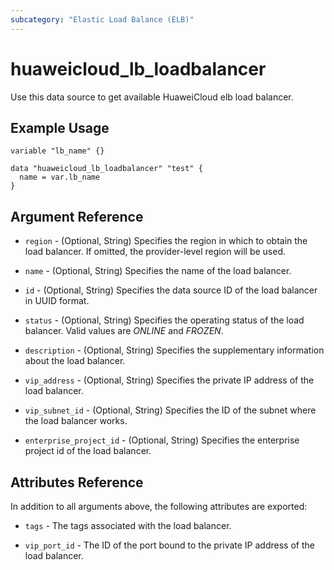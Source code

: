 ```yaml
---
subcategory: "Elastic Load Balance (ELB)"
---
```


# huaweicloud\_lb\_loadbalancer

Use this data source to get available HuaweiCloud elb load balancer.

## Example Usage

```hcl
variable "lb_name" {}

data "huaweicloud_lb_loadbalancer" "test" {
  name = var.lb_name
}
```

## Argument Reference

* `region` - (Optional, String) Specifies the region in which to obtain the load balancer.
  If omitted, the provider-level region will be used.

* `name` - (Optional, String) Specifies the name of the load balancer.

* `id` - (Optional, String) Specifies the data source ID of the load balancer in UUID format.

* `status` - (Optional, String) Specifies the operating status of the load balancer.
  Valid values are *ONLINE* and *FROZEN*.

* `description` - (Optional, String) Specifies the supplementary information about the load balancer.

* `vip_address` - (Optional, String) Specifies the private IP address of the load balancer.

* `vip_subnet_id` - (Optional, String) Specifies the ID of the subnet where the load balancer works.

* `enterprise_project_id` - (Optional, String) Specifies the enterprise project id of the load balancer.

## Attributes Reference

In addition to all arguments above, the following attributes are exported:

* `tags` - The tags associated with the load balancer.

* `vip_port_id` - The ID of the port bound to the private IP address of the load balancer.
